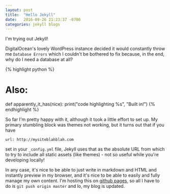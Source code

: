 ```yaml
---
layout: post
title:  "Hello Jekyll"
date:   2016-09-26 21:23:37 -0700
categories: jekyll blogs
---
```


I'm trying out Jekyll!

DigitalOcean's lovely WordPress instance decided it would constantly throw me `Database Errors` which I couldn't be bothered to fix because, in the end, why do I need a database at all?

{% highlight python %}
# Also:
def apparently_it_has(nice):
  print("code highlighting %s", "Built in!")
{% endhighlight %}

So far I'm pretty happy with it, although it took a little effort to set up. My primary stumbling block was themes not working, but it turns out that if you have 

	url: http://mysiteblahblah.com

set in your `_config.yml` file, Jekyll uses that as the absolute URL from which to try to include all static assets (like themes) - not so useful while you're developing locally!

In any case, it's nice to be able to just write in markdown and HTML and instantly preview in my browser, and it's nice to be able to easily and fully manage my own content. I'm hosting this on [github pages](https://pages.github.com/), so all I have to do is `git push origin master` and lo, my blog is updated.